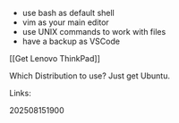 - use bash as default shell
- vim as your main editor
- use UNIX commands to work with files
- have a backup as VSCode

[[Get Lenovo ThinkPad]]

Which Distribution to use? Just get Ubuntu.

Links:

202508151900

